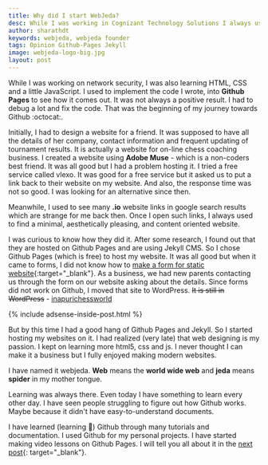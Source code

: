 ```yaml
---
title: Why did I start WebJeda?
desc: While I was working in Cognizant Technology Solutions I always used to have a tab open on my internet browser - github.com. I had a learning period of two months in which I googled a lot and learned a lot about Github Pages. 
author: sharathdt
keywords: webjeda, webjeda founder
tags: Opinion Github-Pages Jekyll 
image: webjeda-logo-big.jpg
layout: post
---
```



While I was working on network security, I was also learning HTML, CSS and a little JavaScript. I used to implement the code I wrote, into **Github Pages** to see how it comes out. It was not always a positive result. I had to debug a lot and fix the code. That was the beginning of my journey towards Github :octocat:.


Initially, I had to design a website for a friend. It was supposed to have all the details of her company, contact information and frequent updating of tournament results. It is actually a website for on-line chess coaching business. I created a website using **Adobe Muse** - which is a non-coders best friend. It was all good but I had a problem hosting it. I tried a free service called vlexo. It was good for a free service but it asked us to put a link back to their website on my website. And also, the response time was not so good. I was looking for an alternative since then.

Meanwhile, I used to see many **.io** website links in google search results which are strange for me back then. Once I open such links, I always used to find a minimal, aesthetically pleasing, and content oriented website. 


I was curious to know how they did it. After some research, I found out that they are hosted on Github Pages and are using Jekyll CMS. So I chose Github Pages (which is free) to host my website. It was all good but when it came to forms, I did not know how to [make a form for static website](/jekyll-subscribe-form/){:target="_blank"}. As a business, we had new parents contacting us through the form on our website asking about the details. Since forms did not work on Github, I moved that site to WordPress. <strike>It is still in WordPress</strike>  - [inapurichessworld](http://inapurichessworld.com)

{% include adsense-inside-post.html %}

But by this time I had a good hang of Github Pages and Jekyll. So I started hosting my websites on it. I had realized (very late) that web designing is my passion. I kept on learning more html5, css and js. I never thought I can make it a business but I fully enjoyed making modern websites.

I have named it webjeda. **Web** means the **world wide web** and **jeda** means **spider** in my mother tongue.

Learning was always there. Even today I have something to learn every other day. I have seen people struggling to figure out how Github works. Maybe because it didn't have easy-to-understand documents. 

I have learned (learning :dog:) Github through many tutorials and documentation. I used Github for my personal projects. I have started making video lessons on Github Pages. I will tell you all about it in the [next post](/coding-and-more/){: target="_blank"}.
